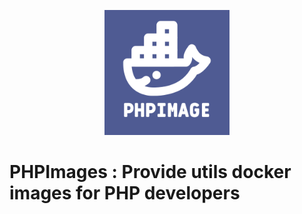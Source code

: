 <p align="center"><a href="https://github.com/phpimages/dockerfiles" target="_blank"><img src="https://raw.githubusercontent.com/phpimages/.github/main/profile/logo.png" width="200"></a></p>

# PHPImages : Provide utils docker images for PHP developers
